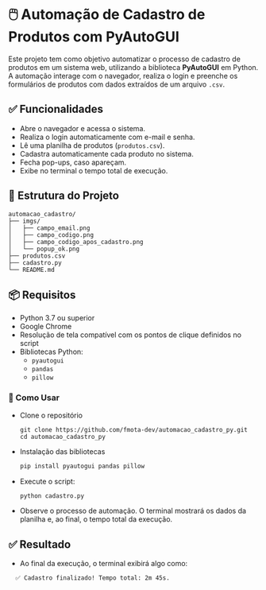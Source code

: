 # 🖱️ Automação de Cadastro de Produtos com PyAutoGUI

Este projeto tem como objetivo automatizar o processo de cadastro de produtos em um sistema web, utilizando a biblioteca **PyAutoGUI** em Python. A automação interage com o navegador, realiza o login e preenche os formulários de produtos com dados extraídos de um arquivo `.csv`.

## ✅ Funcionalidades

- Abre o navegador e acessa o sistema.
- Realiza o login automaticamente com e-mail e senha.
- Lê uma planilha de produtos (`produtos.csv`).
- Cadastra automaticamente cada produto no sistema.
- Fecha pop-ups, caso apareçam.
- Exibe no terminal o tempo total de execução.

## 📁 Estrutura do Projeto

````plaintext
automacao_cadastro/
├── imgs/
│   ├── campo_email.png
│   ├── campo_codigo.png
│   ├── campo_codigo_apos_cadastro.png
│   └── popup_ok.png
├── produtos.csv
├── cadastro.py
└── README.md
````

## 📦 Requisitos

- Python 3.7 ou superior
- Google Chrome
- Resolução de tela compatível com os pontos de clique definidos no script
- Bibliotecas Python:
  - `pyautogui`
  - `pandas`
  - `pillow`

### 🚀 Como Usar

- Clone o repositório
  ````
  git clone https://github.com/fmota-dev/automacao_cadastro_py.git
  cd automacao_cadastro_py
  ````

- Instalação das bibliotecas

  ````bash
  pip install pyautogui pandas pillow
  ````

- Execute o script:
  ````bash
  python cadastro.py
  ````

- Observe o processo de automação. O terminal mostrará os dados da planilha e, ao final, o tempo total da execução.

## ✅ Resultado

- Ao final da execução, o terminal exibirá algo como:
````bash
  ✅ Cadastro finalizado! Tempo total: 2m 45s.
````
